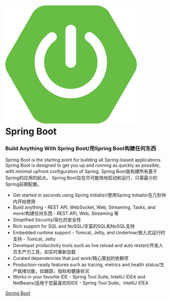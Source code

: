 

![](images/icon-spring-boot.svg) Spring Boot
============================================


### Build Anything With Spring Boot/用Spring Boot构建任何东西
Spring Boot is the starting point for building all Spring-based applications.
Spring Boot is designed to get you up and running as quickly as possible, with minimal upfront configuration of Spring.
Spring Boot是构建所有基于Spring的应用的起点。
Spring Boot旨在尽可能快地启动和运行，只需最少的Spring前期配置。

- Get started in seconds using Spring Initializr/使用Spring Initializr在几秒钟内开始使用
- Build anything - REST API, WebSocket, Web, Streaming, Tasks, and more/构建任何东西 - REST API, Web, Streaming 等
- Simplified Security/简化的安全性
- Rich support for SQL and NoSQL/丰富的SQL和NoSQL支持
- Embedded runtime support - Tomcat, Jetty, and Undertow/嵌入式运行时支持 - Tomcat, Jetty
- Developer productivity tools such as live reload and auto restart/开发人员生产力工具，如实时重新加载
- Curated dependencies that just work/精心策划的依赖项
- Production-ready features such as tracing, metrics and health status/生产就绪功能，如跟踪，指标和健康状况
- Works in your favorite IDE - Spring Tool Suite, IntelliJ IDEA and NetBeans/适用于您最喜欢的IDE - Spring Tool Suite，IntelliJ IDEA


[Spring Boot](https://spring.io/projects/spring-boot)

